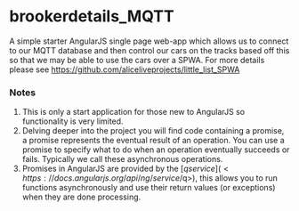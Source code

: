# brookerdetails_MQTT
A simple starter AngularJS single page web-app which allows us to connect to our MQTT database and then control our cars on the tracks based off this so that we may be able to use the cars over a SPWA. For more details please see https://github.com/aliceliveprojects/little_list_SPWA

### Notes

1. This is only a start application for those new to AngularJS so functionality is very limited.
2. Delving deeper into the project you will find code containing a promise, a promise represents the eventual result of an operation. You can use a promise to specify what to do when an operation eventually succeeds or fails. Typically we call these asynchronous operations.
3. Promises in AngularJS are provided by the [$q service](<https://docs.angularjs.org/api/ng/service/$q>), this allows you to run functions asynchronously and use their return values (or exceptions) when they are done processing. 

